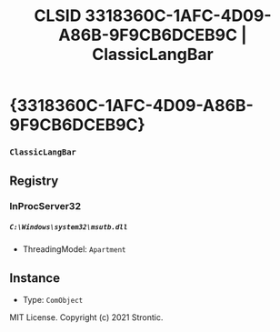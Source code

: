 ﻿---
title: "CLSID 3318360C-1AFC-4D09-A86B-9F9CB6DCEB9C | ClassicLangBar"
excerpt: What is COM-Object CLSID 3318360C-1AFC-4D09-A86B-9F9CB6DCEB9C?
---

# {3318360C-1AFC-4D09-A86B-9F9CB6DCEB9C}

### `ClassicLangBar`

## Registry


### InProcServer32

##### `C:\Windows\system32\msutb.dll`
* ThreadingModel: `Apartment`

## Instance

* Type: `ComObject`

MIT License. Copyright (c) 2021 Strontic.


